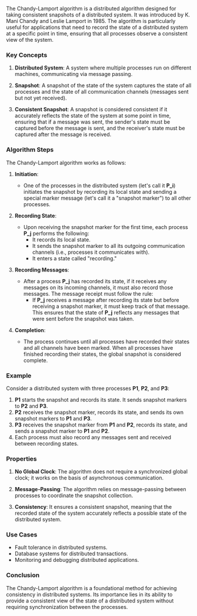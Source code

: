 The Chandy-Lamport algorithm is a distributed algorithm designed for taking consistent snapshots of a distributed system. It was introduced by K. Mani Chandy and Leslie Lamport in 1985. The algorithm is particularly useful for applications that need to record the state of a distributed system at a specific point in time, ensuring that all processes observe a consistent view of the system.

### Key Concepts

1. **Distributed System**: A system where multiple processes run on different machines, communicating via message passing.

2. **Snapshot**: A snapshot of the state of the system captures the state of all processes and the state of all communication channels (messages sent but not yet received).

3. **Consistent Snapshot**: A snapshot is considered consistent if it accurately reflects the state of the system at some point in time, ensuring that if a message was sent, the sender's state must be captured before the message is sent, and the receiver's state must be captured after the message is received.

### Algorithm Steps

The Chandy-Lamport algorithm works as follows:

1. **Initiation**:
   - One of the processes in the distributed system (let's call it **P_i**) initiates the snapshot by recording its local state and sending a special marker message (let's call it a "snapshot marker") to all other processes.

2. **Recording State**:
   - Upon receiving the snapshot marker for the first time, each process **P_j** performs the following:
     - It records its local state.
     - It sends the snapshot marker to all its outgoing communication channels (i.e., processes it communicates with).
     - It enters a state called "recording."

3. **Recording Messages**:
   - After a process **P_j** has recorded its state, if it receives any messages on its incoming channels, it must also record those messages. The message receipt must follow the rule:
     - If **P_j** receives a message after recording its state but before receiving a snapshot marker, it must keep track of that message. This ensures that the state of **P_j** reflects any messages that were sent before the snapshot was taken.

4. **Completion**:
   - The process continues until all processes have recorded their states and all channels have been marked. When all processes have finished recording their states, the global snapshot is considered complete.

### Example

Consider a distributed system with three processes **P1**, **P2**, and **P3**:

1. **P1** starts the snapshot and records its state. It sends snapshot markers to **P2** and **P3**.
2. **P2** receives the snapshot marker, records its state, and sends its own snapshot markers to **P1** and **P3**.
3. **P3** receives the snapshot marker from **P1** and **P2**, records its state, and sends a snapshot marker to **P1** and **P2**.
4. Each process must also record any messages sent and received between recording states.

### Properties

1. **No Global Clock**: The algorithm does not require a synchronized global clock; it works on the basis of asynchronous communication.

2. **Message-Passing**: The algorithm relies on message-passing between processes to coordinate the snapshot collection.

3. **Consistency**: It ensures a consistent snapshot, meaning that the recorded state of the system accurately reflects a possible state of the distributed system.

### Use Cases

- Fault tolerance in distributed systems.
- Database systems for distributed transactions.
- Monitoring and debugging distributed applications.

### Conclusion

The Chandy-Lamport algorithm is a foundational method for achieving consistency in distributed systems. Its importance lies in its ability to provide a consistent view of the state of a distributed system without requiring synchronization between the processes.
